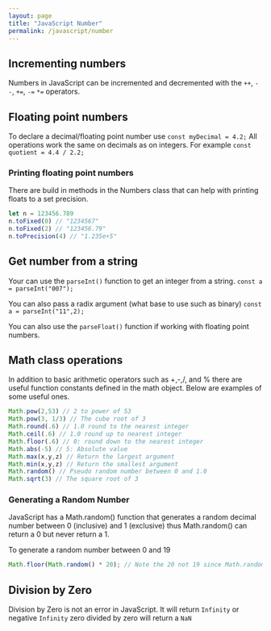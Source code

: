 ```yaml
---
layout: page
title: "JavaScript Number"
permalink: /javascript/number
---
```


## Incrementing numbers

Numbers in JavaScript can be incremented and decremented with the `++`, `--`, `+=`, `-=` `*=` operators.

## Floating point numbers

To declare a decimal/floating point number use `const myDecimal = 4.2;`  All operations work the same on decimals as on integers. For example `const quotient = 4.4 / 2.2;`

### Printing floating point numbers

There are build in methods in the Numbers class that can help with printing floats to a set precision.

```javascript
let n = 123456.789
n.toFixed(0) // "1234567"
n.toFixed(2) // "123456.79"
n.toPrecision(4) // "1.235e+5"
```

## Get number from a string

Your can use the `parseInt()` function to get an integer from a string.  `const a = parseInt("007");`

You can also pass a radix argument (what base to use such as binary) `const a = parseInt("11",2);`

You can also use the `parseFloat()` function if working with floating point numbers.

## Math class operations

In addition to basic arithmetic operators such as +,-,/, and % there are useful function constants defined in the math object.  Below are examples of some useful ones.

```javascript
Math.pow(2,53) // 2 to power of 53
Math.pow(3, 1/3) // The cube root of 3
Math.round(.6) // 1.0 round to the nearest integer
Math.ceil(.6) // 1.0 round up to nearest integer
Math.floor(.6) // 0: round down to the nearest integer
Math.abs(-5) // 5: Absolute value
Math.max(x,y,z) // Return the largest argument
Math.min(x,y,z) // Return the smallest argument
Math.random() // Pseudo random number between 0 and 1.0
Math.sqrt(3) // The square root of 3
```

### Generating a Random Number

JavaScript has a Math.random() function that generates a random decimal number between 0 (inclusive) and 1 (exclusive) thus Math.random() can return a 0 but never return a 1.

To generate a random number between 0 and 19 

```javascript
Math.floor(Math.random() * 20); // Note the 20 not 19 since Math.random() will never return 1.
```

## Division by Zero

Division by Zero is not an error in JavaScript.  It will return `Infinity` or negative `Infinity` zero divided by zero will return a `NaN`
